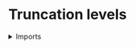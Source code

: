 # Truncation levels

<details><summary>Imports</summary>
```agda
module foundation.truncation-levels where

open import elementary-number-theory.addition-natural-numbers
open import elementary-number-theory.natural-numbers

open import foundation-core.functions
open import foundation-core.identity-types
open import foundation-core.truncation-levels public
```
</details>

## Definitions

### Inclusions of the natural numbers into the truncation levels

```agda
truncation-level-minus-two-ℕ : ℕ → 𝕋
truncation-level-minus-two-ℕ zero-ℕ = neg-two-𝕋
truncation-level-minus-two-ℕ (succ-ℕ n) =
  succ-𝕋 (truncation-level-minus-two-ℕ n)

truncation-level-minus-one-ℕ : ℕ → 𝕋
truncation-level-minus-one-ℕ = succ-𝕋 ∘ truncation-level-minus-two-ℕ

truncation-level-ℕ : ℕ → 𝕋
truncation-level-ℕ = succ-𝕋 ∘ truncation-level-minus-one-ℕ
```

### Addition of truncation levels

```agda
add-𝕋 : 𝕋 → 𝕋 → 𝕋
add-𝕋 neg-two-𝕋 neg-two-𝕋 = neg-two-𝕋
add-𝕋 neg-two-𝕋 (succ-𝕋 neg-two-𝕋) = neg-two-𝕋
add-𝕋 neg-two-𝕋 (succ-𝕋 (succ-𝕋 l)) = l
add-𝕋 (succ-𝕋 neg-two-𝕋) neg-two-𝕋 = neg-two-𝕋
add-𝕋 (succ-𝕋 neg-two-𝕋) (succ-𝕋 l) = l
add-𝕋 (succ-𝕋 (succ-𝕋 k)) neg-two-𝕋 = k
add-𝕋 (succ-𝕋 (succ-𝕋 k)) (succ-𝕋 l) = succ-𝕋 (add-𝕋 (succ-𝕋 k) (succ-𝕋 l))
```

## Properties

### Unit laws for addition of truncation levels

```agda
left-unit-law-add-𝕋 : (k : 𝕋) → add-𝕋 zero-𝕋 k ＝ k
left-unit-law-add-𝕋 neg-two-𝕋 = refl
left-unit-law-add-𝕋 (succ-𝕋 neg-two-𝕋) = refl
left-unit-law-add-𝕋 (succ-𝕋 (succ-𝕋 neg-two-𝕋)) = refl
left-unit-law-add-𝕋 (succ-𝕋 (succ-𝕋 (succ-𝕋 k))) = refl

right-unit-law-add-𝕋 : (k : 𝕋) → add-𝕋 k zero-𝕋 ＝ k
right-unit-law-add-𝕋 neg-two-𝕋 = refl
right-unit-law-add-𝕋 (succ-𝕋 neg-two-𝕋) = refl
right-unit-law-add-𝕋 (succ-𝕋 (succ-𝕋 k)) =
  ap succ-𝕋 (right-unit-law-add-𝕋 (succ-𝕋 k))
```

### Successor laws for addition of truncation levels

```agda
left-successor-law-add-𝕋 :
  (n k : 𝕋) →
  add-𝕋 (succ-𝕋 (succ-𝕋 (succ-𝕋 n))) k ＝
  succ-𝕋 (add-𝕋 (succ-𝕋 (succ-𝕋 n)) k)
left-successor-law-add-𝕋 n neg-two-𝕋 = refl
left-successor-law-add-𝕋 n (succ-𝕋 k) = refl

right-successor-law-add-𝕋 :
  (k n : 𝕋) →
  add-𝕋 k (succ-𝕋 (succ-𝕋 (succ-𝕋 n))) ＝
  succ-𝕋 (add-𝕋 k (succ-𝕋 (succ-𝕋 n)))
right-successor-law-add-𝕋 neg-two-𝕋 n = refl
right-successor-law-add-𝕋 (succ-𝕋 neg-two-𝕋) n = refl
right-successor-law-add-𝕋 (succ-𝕋 (succ-𝕋 k)) n =
  ap succ-𝕋 (right-successor-law-add-𝕋 (succ-𝕋 k) n)
```

